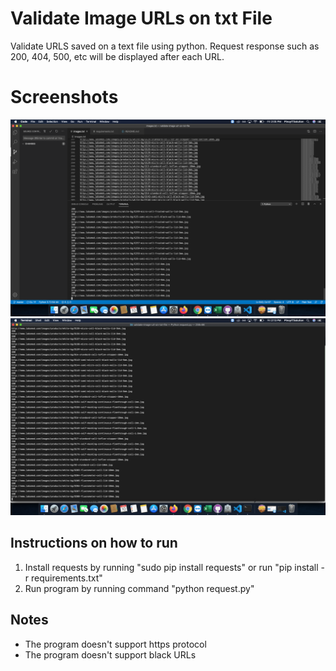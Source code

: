 # Validate Image URLs on txt File
Validate URLS saved on a text file using python. Request response such as 200, 404, 500, etc will be displayed after each URL.  

# Screenshots

![Run program using VS Code](https://github.com/ronknight/validate-image-url-on-txt-file/blob/master/assets/images/request.png)
![Run program using terminal](https://github.com/ronknight/validate-image-url-on-txt-file/blob/master/assets/images/request-terminal.png)

## Instructions on how to run
1. Install requests by running "sudo pip install requests" or run "pip install -r requirements.txt"
2. Run program by running command "python request.py"

## Notes
- The program doesn't support https protocol
- The program doesn't support black URLs